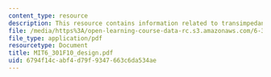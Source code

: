 ```yaml
---
content_type: resource
description: This resource contains information related to transimpedance amplifier.
file: /media/https%3A/open-learning-course-data-rc.s3.amazonaws.com/6-301-solid-state-circuits-fall-2010/6794f14cabf4d79f9347663c6da534ae_MIT6_301F10_design.pdf
file_type: application/pdf
resourcetype: Document
title: MIT6_301F10_design.pdf
uid: 6794f14c-abf4-d79f-9347-663c6da534ae
---
```

